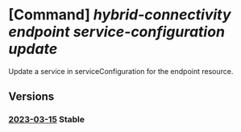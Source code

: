 # [Command] _hybrid-connectivity endpoint service-configuration update_

Update a service in serviceConfiguration for the endpoint resource.

## Versions

### [2023-03-15](/Resources/mgmt-plane/L3tyZXNvdXJjZXVyaX0vcHJvdmlkZXJzL21pY3Jvc29mdC5oeWJyaWRjb25uZWN0aXZpdHkvZW5kcG9pbnRzL3t9L3NlcnZpY2Vjb25maWd1cmF0aW9ucy97fQ==/2023-03-15.xml) **Stable**

<!-- mgmt-plane /{resourceuri}/providers/microsoft.hybridconnectivity/endpoints/{}/serviceconfigurations/{} 2023-03-15 -->
